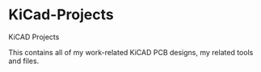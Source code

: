 # KiCad-Projects

KiCAD Projects

This contains all of my work-related KiCAD PCB designs, my related tools and files.
